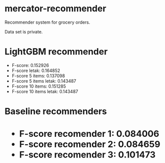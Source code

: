 # mercator-recommender
Recommender system for grocery orders.

Data set is private.


<h1>LightGBM recommender</h1>
<ul>
    <li> F-score: 0.152926</li>
    <li> F-score letak: 0.164852</li>
    <li> F-score 5 items: 0.137098</li>
    <li> F-score 5 items letak: 0.143487</li>
    <li> F-score 10 items: 0.151285</li>
    <li> F-score 10 items letak: 0.143487</li>
</ul>

<h1>Baseline recommenders<h1>
<ul>
<li> F-score recomender 1: 0.084006</li>
<li> F-score recomender 2: 0.084659</li>
<li> F-score recomender 3: 0.101473</li>
</ul>
